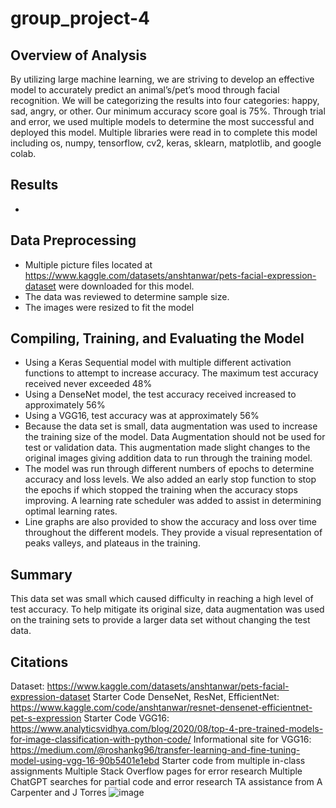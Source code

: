 # group_project-4

## Overview of Analysis

By utilizing large machine learning, we are striving to develop an effective model to accurately predict an animal’s/pet’s mood through facial recognition. We will be categorizing the results into four categories: happy, sad, angry, or other. Our minimum accuracy score goal is 75%. Through trial and error, we used multiple models to determine the most successful and deployed this model. Multiple libraries were read in to complete this model including os, numpy, tensorflow, cv2, keras, sklearn, matplotlib, and google colab.

## Results
*	

## Data Preprocessing
*	Multiple picture files located at https://www.kaggle.com/datasets/anshtanwar/pets-facial-expression-dataset were downloaded for this model.
*	The data was reviewed to determine sample size.
*	The images were resized to fit the model

## Compiling, Training, and Evaluating the Model
*	Using a Keras Sequential model with multiple different activation functions to attempt to increase accuracy. The maximum test accuracy received never exceeded 48%
*	Using a DenseNet model, the test accuracy received increased to approximately 56%
*	Using a VGG16, test accuracy was at approximately 56%
*	Because the data set is small, data augmentation was used to increase the training size of the model. Data Augmentation should not be used for test or validation data. This augmentation made slight changes to the original images giving addition data to run through the training model. 
*	The model was run through different numbers of epochs to determine accuracy and loss levels. We also added an early stop function to stop the epochs if which stopped the training when the accuracy stops improving. A learning rate scheduler was added to assist in determining optimal learning rates. 
*	Line graphs are also provided to show the accuracy and loss over time throughout the different models. They provide a visual representation of peaks valleys, and plateaus in the training.

## Summary

This data set was small which caused difficulty in reaching a high level of test accuracy. To help mitigate its original size, data augmentation was used on the training sets to provide a larger data set without changing the test data. 

## Citations

Dataset: https://www.kaggle.com/datasets/anshtanwar/pets-facial-expression-dataset
Starter Code DenseNet, ResNet, EfficientNet: https://www.kaggle.com/code/anshtanwar/resnet-densenet-efficientnet-pet-s-expression
Starter Code VGG16: https://www.analyticsvidhya.com/blog/2020/08/top-4-pre-trained-models-for-image-classification-with-python-code/
Informational site for VGG16: https://medium.com/@roshankg96/transfer-learning-and-fine-tuning-model-using-vgg-16-90b5401e1ebd
Starter code from multiple in-class assignments
Multiple Stack Overflow pages for error research
Multiple ChatGPT searches for partial code and error research
TA assistance from A Carpenter and J Torres
![image](https://github.com/BrennanCurrie/group_project-4/assets/124525903/43459e37-a933-40cd-af88-89506e03e124)

